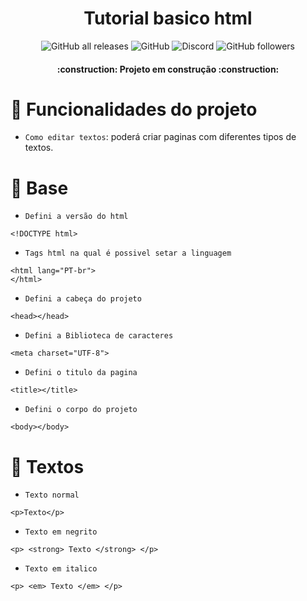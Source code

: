 
<h1 align="center"> Tutorial basico html </h1>

<p align="center">
<img alt="GitHub all releases" src="https://img.shields.io/github/downloads/Pani-Kaz/html-tutorial/total">
<img alt="GitHub" src="https://img.shields.io/github/license/Pani-Kaz/html-tutorial">
<img alt="Discord" src="https://img.shields.io/discord/875089938020982844">
<img alt="GitHub followers" src="https://img.shields.io/github/followers/Pani-Kaz?style=social">
</p>


<h4 align="center"> 
    :construction:  Projeto em construção  :construction:
</h4>

# :hammer: Funcionalidades do projeto

- `Como editar textos`: poderá criar paginas com diferentes tipos de textos.

# :thought_balloon: Base
- `Defini a versão do html`
```
<!DOCTYPE html>
```
- `Tags html na qual é possivel setar a linguagem`
```
<html lang="PT-br">
</html>
```
- `Defini a cabeça do projeto`
```
<head></head>
```
- `Defini a Biblioteca de caracteres`
```
<meta charset="UTF-8">
```
- `Defini o titulo da pagina`
```
<title></title>
```
- `Defini o corpo do projeto`
```
<body></body>
```

# :thought_balloon: Textos


- `Texto normal`
```
<p>Texto</p>
```
- `Texto em negrito`
```
<p> <strong> Texto </strong> </p>
```
- `Texto em italico`
```
<p> <em> Texto </em> </p>
```





